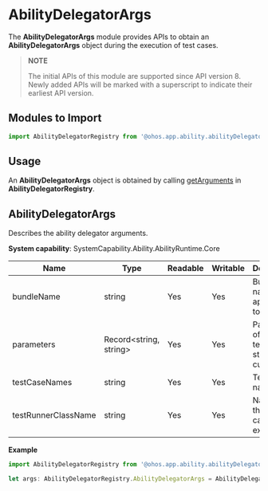 # AbilityDelegatorArgs

The **AbilityDelegatorArgs** module provides APIs to obtain an **AbilityDelegatorArgs** object during the execution of test cases.

> **NOTE**
> 
> The initial APIs of this module are supported since API version 8. Newly added APIs will be marked with a superscript to indicate their earliest API version.

## Modules to Import

```ts
import AbilityDelegatorRegistry from '@ohos.app.ability.abilityDelegatorRegistry';
```

## Usage

An **AbilityDelegatorArgs** object is obtained by calling [getArguments](js-apis-app-ability-abilityDelegatorRegistry.md#abilitydelegatorregistrygetarguments) in **AbilityDelegatorRegistry**.

## AbilityDelegatorArgs

Describes the ability delegator arguments.

**System capability**: SystemCapability.Ability.AbilityRuntime.Core

| Name               | Type                  | Readable| Writable| Description                                                        |
| ------------------- | ---------------------- | ---- | ---- | ------------------------------------------------------------ |
| bundleName          | string                 | Yes  | Yes  | Bundle name of the application to test.|
| parameters          | Record\<string, string> | Yes  | Yes  | Parameters of the unit test that is started currently.|
| testCaseNames       | string                 | Yes  | Yes  | Test case names.|
| testRunnerClassName | string                 | Yes  | Yes  | Names of the test case executors.|

**Example**

```ts
import AbilityDelegatorRegistry from '@ohos.app.ability.abilityDelegatorRegistry';

let args: AbilityDelegatorRegistry.AbilityDelegatorArgs = AbilityDelegatorRegistry.getArguments();
```
